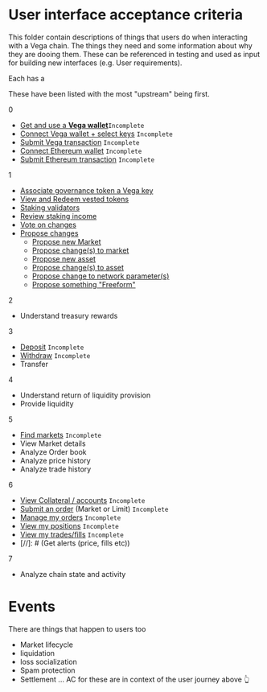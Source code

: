 # User interface acceptance criteria
This folder contain descriptions of things that users do when interacting with a Vega chain. The things they need and some information about why they are dooing them. These can be referenced in testing and used as input for building new interfaces (e.g. User requirements).

Each has a 

These have been listed with the most "upstream" being first.

0
- [Get and use a **Vega wallet**](0001-WALL-wallet.md)`Incomplete`
- [Connect Vega wallet + select keys](0002-WCON-connect_vega_wallet.md) `Incomplete`
- [Submit Vega transaction](0003-WTXN-submit_vega_transaction.md) `Incomplete`
- [Connect Ethereum wallet](0004-EWAL-connect_ethereum_wallet.md) `Incomplete`
- [Submit Ethereum transaction](0005-ETXN-submit_ethereum_transaction.md) `Incomplete`

  
1
- [Associate governance token a Vega key](1000-ASSO-associate.md)
- [View and Redeem vested tokens](1001-VEST-vesting.md)
- [Staking validators](1002-STKE-staking.md)
- [Review staking income](1003-INCO-income.md)
- [Vote on changes](1004-VOTE-vote.md)
- [Propose changes](1005-PROP-propose.md)
  - [Propose new Market](./1006-PMARK-propose_new_market.md)
  - [Propose change(s) to market](./1007-PMAC-propose_market_change.md)
  - [Propose new asset](1008-PASN-propose_new_asset.md)
  - [Propose change(s) to asset](1009-PASC-propose_asset_change.md)
  - [Propose change to network parameter(s)](1010-PNEC-propose_network.md)
  - [Propose something "Freeform"](1011-PFRO-propose_freeform.md)

2
- Understand treasury rewards 

3
- [Deposit](3000-DEPO-desposit.md) `Incomplete`
- [Withdraw](3001-WITH-withdraw.md) `Incomplete`
- Transfer

4
- Understand return of liquidity provision
- Provide liquidity

5
- [Find markets](5000-MARK-find_markets.md) `Incomplete`
- View Market details
- Analyze Order book
- Analyze price history
- Analyze trade history

6
- [View Collateral / accounts](6000-COLL-collateral.md) `Incomplete`
- [Submit an order](6001-SORD-submit_orders.md) (Market or Limit) `Incomplete`
- [Manage my orders](6002-MORD-manage_orders.md) `Incomplete`
- [View my positions](6003-POSI-positions.md) `Incomplete`
- [View my trades/fills](6003-FILL-fills.md) `Incomplete`
- [//]: # (Get alerts (price, fills etc))

7
- Analyze chain state and activity

# Events
There are things that happen to users too
- Market lifecycle
- liquidation
- loss socialization 
- Spam protection
- Settlement
... AC for these are in context of the user journey above 👆